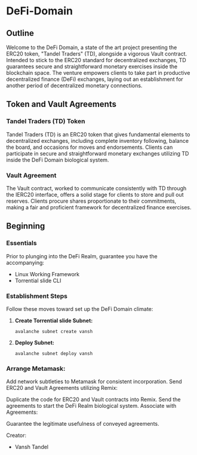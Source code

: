 # DeFi-Domain

## Outline

Welcome to the DeFi Domain, a state of the art project presenting the ERC20 token, "Tandel Traders" (TD), alongside a vigorous Vault contract. Intended to stick to the ERC20 standard for decentralized exchanges, TD guarantees secure and straightforward monetary exercises inside the blockchain space. The venture empowers clients to take part in productive decentralized finance (DeFi) exchanges, laying out an establishment for another period of decentralized monetary connections.

## Token and Vault Agreements

### Tandel Traders (TD) Token

Tandel Traders (TD) is an ERC20 token that gives fundamental elements to decentralized exchanges, including complete inventory following, balance the board, and occasions for moves and endorsements. Clients can participate in secure and straightforward monetary exchanges utilizing TD inside the DeFi Domain biological system.

### Vault Agreement

The Vault contract, worked to communicate consistently with TD through the IERC20 interface, offers a solid stage for clients to store and pull out reserves. Clients procure shares proportionate to their commitments, making a fair and proficient framework for decentralized finance exercises.

## Beginning

### Essentials

Prior to plunging into the DeFi Realm, guarantee you have the accompanying:

- Linux Working Framework
- Torrential slide CLI

### Establishment Steps

Follow these moves toward set up the DeFi Domain climate:

1. **Create Torrential slide Subnet:**

   `avalanche subnet create vansh`

2. **Deploy Subnet:**

   `avalanche subnet deploy vansh`

### Arrange Metamask:

Add network subtleties to Metamask for consistent incorporation.
Send ERC20 and Vault Agreements utilizing Remix:

Duplicate the code for ERC20 and Vault contracts into Remix.
Send the agreements to start the DeFi Realm biological system.
Associate with Agreements:

Guarantee the legitimate usefulness of conveyed agreements.

Creator:

- Vansh Tandel

